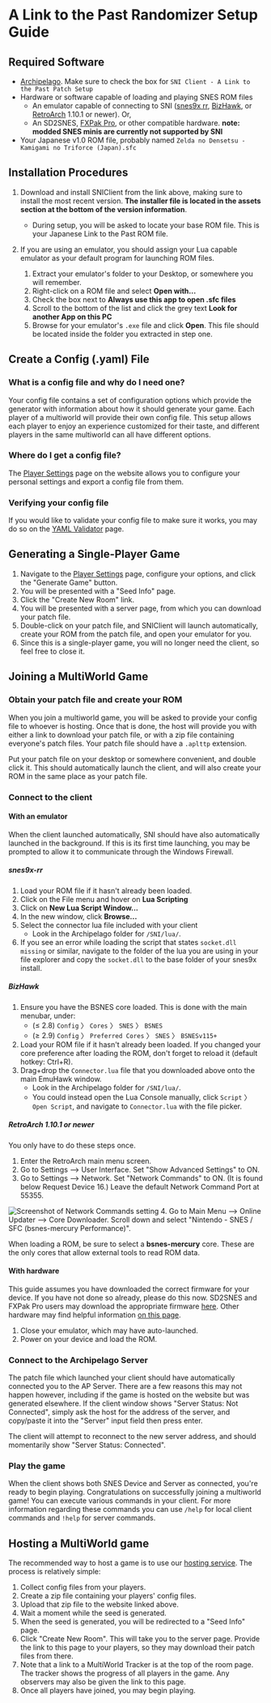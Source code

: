# A Link to the Past Randomizer Setup Guide

## Required Software

- [Archipelago](https://github.com/ArchipelagoMW/Archipelago/releases). Make sure to check the box for `SNI Client - A Link to the Past Patch Setup`
- Hardware or software capable of loading and playing SNES ROM files
    - An emulator capable of connecting to SNI
      ([snes9x rr](https://github.com/gocha/snes9x-rr/releases),
       [BizHawk](https://tasvideos.org/BizHawk), or
       [RetroArch](https://retroarch.com?page=platforms) 1.10.1 or newer). Or,
    - An SD2SNES, [FXPak Pro](https://krikzz.com/store/home/54-fxpak-pro.html), or other compatible hardware. **note: 
modded SNES minis are currently not supported by SNI**
- Your Japanese v1.0 ROM file, probably named `Zelda no Densetsu - Kamigami no Triforce (Japan).sfc`

## Installation Procedures

1. Download and install SNIClient from the link above, making sure to install the most recent version.
   **The installer file is located in the assets section at the bottom of the version information**.
    - During setup, you will be asked to locate your base ROM file. This is your Japanese Link to the Past ROM file.

2. If you are using an emulator, you should assign your Lua capable emulator as your default program for launching ROM
   files.
    1. Extract your emulator's folder to your Desktop, or somewhere you will remember.
    2. Right-click on a ROM file and select **Open with...**
    3. Check the box next to **Always use this app to open .sfc files**
    4. Scroll to the bottom of the list and click the grey text **Look for another App on this PC**
    5. Browse for your emulator's `.exe` file and click **Open**. This file should be located inside the folder you
       extracted in step one.

## Create a Config (.yaml) File

### What is a config file and why do I need one?

Your config file contains a set of configuration options which provide the generator with information about how it
should generate your game. Each player of a multiworld will provide their own config file. This setup allows each player
to enjoy an experience customized for their taste, and different players in the same multiworld can all have different
options.

### Where do I get a config file?

The [Player Settings](/games/A%20Link%20to%20the%20Past/player-settings) page on the website allows you to configure
your personal settings and export a config file from them.

### Verifying your config file

If you would like to validate your config file to make sure it works, you may do so on the
[YAML Validator](/mysterycheck) page.

## Generating a Single-Player Game

1. Navigate to the [Player Settings](/games/A%20Link%20to%20the%20Past/player-settings) page, configure your options,
   and click the "Generate Game" button.
2. You will be presented with a "Seed Info" page.
3. Click the "Create New Room" link.
4. You will be presented with a server page, from which you can download your patch file.
5. Double-click on your patch file, and SNIClient will launch automatically, create your ROM from the patch file, and
   open your emulator for you.
6. Since this is a single-player game, you will no longer need the client, so feel free to close it.

## Joining a MultiWorld Game

### Obtain your patch file and create your ROM

When you join a multiworld game, you will be asked to provide your config file to whoever is hosting. Once that is done,
the host will provide you with either a link to download your patch file, or with a zip file containing everyone's patch
files. Your patch file should have a `.aplttp` extension.

Put your patch file on your desktop or somewhere convenient, and double click it. This should automatically launch the
client, and will also create your ROM in the same place as your patch file.

### Connect to the client

#### With an emulator

When the client launched automatically, SNI should have also automatically launched in the background. If this is its
first time launching, you may be prompted to allow it to communicate through the Windows Firewall.

##### snes9x-rr

1. Load your ROM file if it hasn't already been loaded.
2. Click on the File menu and hover on **Lua Scripting**
3. Click on **New Lua Script Window...**
4. In the new window, click **Browse...**
5. Select the connector lua file included with your client
    - Look in the Archipelago folder for `/SNI/lua/`.
6. If you see an error while loading the script that states `socket.dll missing` or similar, navigate to the folder of 
the lua you are using in your file explorer and copy the `socket.dll` to the base folder of your snes9x install.

##### BizHawk

1. Ensure you have the BSNES core loaded. This is done with the main menubar, under:
    - (≤ 2.8) `Config` 〉 `Cores` 〉 `SNES` 〉 `BSNES`
    - (≥ 2.9) `Config` 〉 `Preferred Cores` 〉 `SNES` 〉 `BSNESv115+`
2. Load your ROM file if it hasn't already been loaded.
   If you changed your core preference after loading the ROM, don't forget to reload it (default hotkey: Ctrl+R).
3. Drag+drop the `Connector.lua` file that you downloaded above onto the main EmuHawk window.
    - Look in the Archipelago folder for `/SNI/lua/`.
    - You could instead open the Lua Console manually, click `Script` 〉 `Open Script`, and navigate to `Connector.lua`
      with the file picker.

##### RetroArch 1.10.1 or newer

You only have to do these steps once.

1. Enter the RetroArch main menu screen.
2. Go to Settings --> User Interface. Set "Show Advanced Settings" to ON.
3. Go to Settings --> Network. Set "Network Commands" to ON. (It is found below Request Device 16.) Leave the default
   Network Command Port at 55355.

![Screenshot of Network Commands setting](/static/generated/docs/A%20Link%20to%20the%20Past/retroarch-network-commands-en.png)
4. Go to Main Menu --> Online Updater --> Core Downloader. Scroll down and select "Nintendo - SNES / SFC (bsnes-mercury
   Performance)".

When loading a ROM, be sure to select a **bsnes-mercury** core. These are the only cores that allow external tools to
read ROM data.

#### With hardware

This guide assumes you have downloaded the correct firmware for your device. If you have not done so already, please do
this now. SD2SNES and FXPak Pro users may download the appropriate firmware
[here](https://github.com/RedGuyyyy/sd2snes/releases). Other hardware may find helpful information
[on this page](http://usb2snes.com/#supported-platforms).

1. Close your emulator, which may have auto-launched.
2. Power on your device and load the ROM.

### Connect to the Archipelago Server

The patch file which launched your client should have automatically connected you to the AP Server. There are a few
reasons this may not happen however, including if the game is hosted on the website but was generated elsewhere. If the
client window shows "Server Status: Not Connected", simply ask the host for the address of the server, and copy/paste it
into the "Server" input field then press enter.

The client will attempt to reconnect to the new server address, and should momentarily show "Server Status: Connected".

### Play the game

When the client shows both SNES Device and Server as connected, you're ready to begin playing. Congratulations on
successfully joining a multiworld game! You can execute various commands in your client. For more information regarding
these commands you can use `/help` for local client commands and `!help` for server commands.

## Hosting a MultiWorld game

The recommended way to host a game is to use our [hosting service](/generate). The process is relatively simple:

1. Collect config files from your players.
2. Create a zip file containing your players' config files.
3. Upload that zip file to the website linked above.
4. Wait a moment while the seed is generated.
5. When the seed is generated, you will be redirected to a "Seed Info" page.
6. Click "Create New Room". This will take you to the server page. Provide the link to this page to your players, so
   they may download their patch files from there.
7. Note that a link to a MultiWorld Tracker is at the top of the room page. The tracker shows the progress of all
   players in the game. Any observers may also be given the link to this page.
8. Once all players have joined, you may begin playing.
